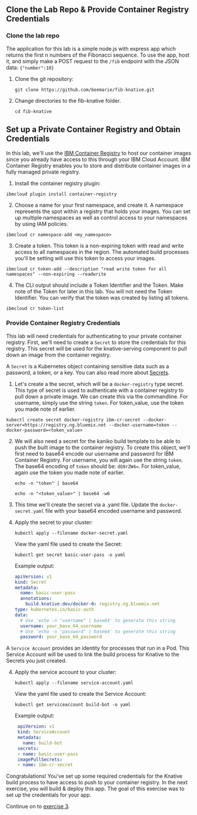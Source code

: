 ## Clone the Lab Repo & Provide Container Registry Credentials

### Clone the lab repo
The application for this lab is a simple node.js with express app which returns the first n numbers of the Fibonacci sequence. To use the app, host it, and simply make a POST request to the `/fib` endpoint with the JSON data: `{"number":10}`

1. Clone the git repository:

	```
	git clone https://github.com/beemarie/fib-knative.git
	```
2. Change directories to the fib-knative folder.

	```
	cd fib-knative
	```

## Set up a Private Container Registry and Obtain Credentials
In this lab, we'll use the [IBM Container Registry](https://console.bluemix.net/docs/services/Registry/registry_overview.html#registry_overview) to host our container images since you already have access to this through your IBM Cloud Account. IBM Container Registry enables you to store and distribute container images in a fully managed private registry.

1. Install the container registry plugin:

  ```
  ibmcloud plugin install container-registry
  ```
2. Choose a name for your first namespace, and create it. A namespace represents the spot within a registry that holds your images. You can set up multiple namespaces as well as control access to your namespaces by using IAM policies.

  ```
  ibmcloud cr namespace-add <my_namespace>
  ```
3. Create a token. This token is a non-expiring token with read and write access to all namespaces in the region. The automated build processes you'll be setting will use this token to access your images.

  ```
  ibmcloud cr token-add --description "read write token for all namespaces" --non-expiring --readwrite
  ```

4. The CLI output should include a Token Identifier and the Token. Make note of the Token for later in this lab. You will not need the Token Identifier. You can verify that the token was created by listing all tokens.

  ```
  ibmcloud cr token-list
  ```

### Provide Container Registry Credentials
This lab will need credentials for authenticating to your private container registry. First, we'll need to create a `Secret` to store the credentials for this registry. This secret will be used for the knative-serving component to pull down an image from the container registry.

A `Secret` is a Kubernetes object containing sensitive data such as a password, a token, or a key. You can also read more about [Secrets](https://kubernetes.io/docs/concepts/configuration/secret/).

1. Let's create a the secret, which will be a `docker-registry` type secret. This type of secret is used to authenticate with a container registry to pull down a private image. We can create this via the commandline. For username, simply use the string `token`. For token_value, use the token you made note of earlier.

  ```
  kubectl create secret docker-registry ibm-cr-secret --docker-server=https://registry.ng.bluemix.net --docker-username=token --docker-password=<token_value>
  ```

2. We will also need a secret for the kaniko build template to be able to push the built image to the container registry. To create this object, we'll first need to base64 encode our username and password for IBM Container Registry. For username, you will again use the string `token`. The base64 encoding of `token` should be: `dG9rZW4=`.  For token_value, again use the token you made note of earlier.

	```
	echo -n "token" | base64

	echo -n "<token_value>" | base64 -w0
	```

2. This time we'll create the secret via a .yaml file. Update the `docker-secret.yaml` file with your base64 encoded username and password.

3. Apply the secret to your cluster:

      ```
      kubectl apply --filename docker-secret.yaml
      ```

      View the yaml file used to create the Secret:
      ```
      kubectl get secret basic-user-pass -o yaml
      ```

      Example output:

      ```yaml
      apiVersion: v1
      kind: Secret
      metadata:
        name: basic-user-pass
        annotations:
          build.knative.dev/docker-0: registry.ng.bluemix.net
      type: kubernetes.io/basic-auth
      data:
        # Use 'echo -n "username" | base64' to generate this string
        username: your_base_64_username
        # Use 'echo -n "password" | base64' to generate this string
        password: your_base_64_password
      ```

A `Service Account` provides an identity for processes that run in a Pod. This Service Account will be used to link the build process for Knative to the Secrets you just created.

4. Apply the service account to your cluster:

    ```
    kubectl apply --filename service-account.yaml
    ```

    View the yaml file used to create the Service Account:
    ```
    kubectl get serviceaccount build-bot -o yaml
    ```

    Example output:
    ```yaml
     apiVersion: v1
     kind: ServiceAccount
     metadata:
       name: build-bot
     secrets:
     - name: basic-user-pass
     imagePullSecrets:
     - name: ibm-cr-secret
    ```


Congratulations! You've set up some required credentials for the Knative build process to have access to push to your container registry. In the next exercise, you will build & deploy this app. The goal of this exercise was to set up the credentials for your app.


Continue on to [exercise 3](../exercise-3/README.md).
